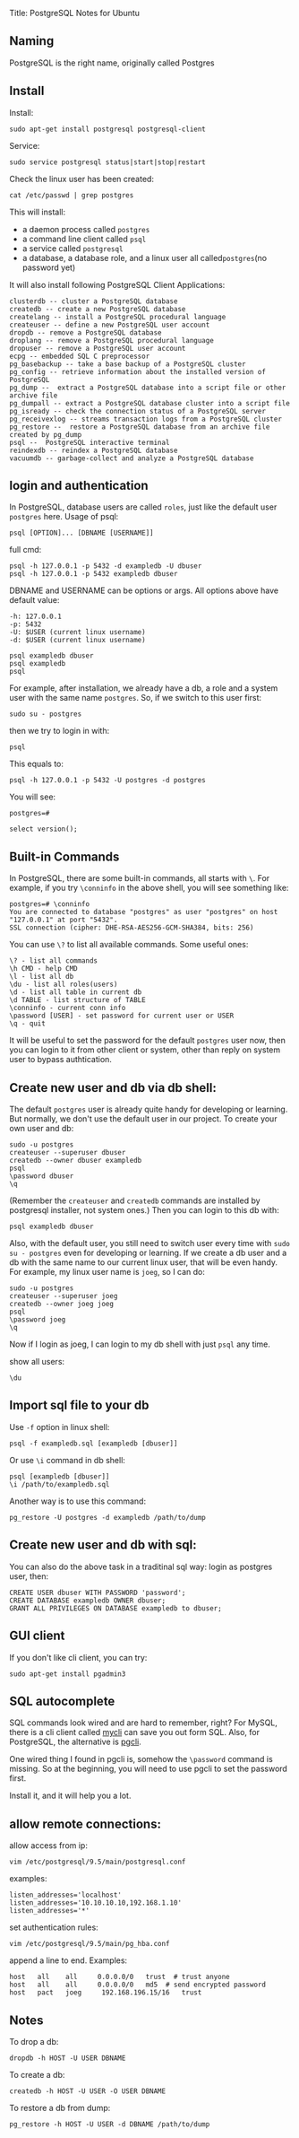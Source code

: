 Title: PostgreSQL Notes for Ubuntu

## Naming
PostgreSQL is the right name, originally called Postgres

## Install

Install:

    sudo apt-get install postgresql postgresql-client

Service:

    sudo service postgresql status|start|stop|restart

Check the linux user has been created:

    cat /etc/passwd | grep postgres

This will install:

- a daemon process called `postgres`
- a command line client  called `psql`
- a service called `postgresql`
- a database, a database role, and a linux user all called`postgres`(no password yet)

It will also install following PostgreSQL Client Applications:

    clusterdb -- cluster a PostgreSQL database
    createdb -- create a new PostgreSQL database
    createlang -- install a PostgreSQL procedural language
    createuser -- define a new PostgreSQL user account
    dropdb -- remove a PostgreSQL database
    droplang -- remove a PostgreSQL procedural language
    dropuser -- remove a PostgreSQL user account
    ecpg -- embedded SQL C preprocessor
    pg_basebackup -- take a base backup of a PostgreSQL cluster
    pg_config -- retrieve information about the installed version of PostgreSQL
    pg_dump --  extract a PostgreSQL database into a script file or other archive file
    pg_dumpall -- extract a PostgreSQL database cluster into a script file
    pg_isready -- check the connection status of a PostgreSQL server
    pg_receivexlog -- streams transaction logs from a PostgreSQL cluster
    pg_restore --  restore a PostgreSQL database from an archive file created by pg_dump
    psql --  PostgreSQL interactive terminal
    reindexdb -- reindex a PostgreSQL database
    vacuumdb -- garbage-collect and analyze a PostgreSQL database

## login and authentication
In PostgreSQL, database users are called `roles`, just like the default user `postgres` here.
Usage of psql:

    psql [OPTION]... [DBNAME [USERNAME]]

full cmd:

    psql -h 127.0.0.1 -p 5432 -d exampledb -U dbuser
    psql -h 127.0.0.1 -p 5432 exampledb dbuser

DBNAME and USERNAME can be options or args.
All options above have default value:

    -h: 127.0.0.1
    -p: 5432
    -U: $USER (current linux username)
    -d: $USER (current linux username)

    psql exampledb dbuser
    psql exampledb
    psql

For example, after installation, we already have a db, a role and a system user with the same name `postgres`.
So, if we switch to this user first:

    sudo su - postgres

then we try to login in with:

    psql

This equals to:

    psql -h 127.0.0.1 -p 5432 -U postgres -d postgres

You will see:

    postgres=#

    select version();

## Built-in Commands
In PostgreSQL, there are some built-in commands, all starts with `\`.
For example, if you try `\conninfo` in the above shell, you will see something like:


    postgres=# \conninfo
    You are connected to database "postgres" as user "postgres" on host "127.0.0.1" at port "5432".
    SSL connection (cipher: DHE-RSA-AES256-GCM-SHA384, bits: 256)

You can use `\?` to list all available commands. Some useful ones:

    \? - list all commands
    \h CMD - help CMD
    \l - list all db
    \du - list all roles(users)
    \d - list all table in current db
    \d TABLE - list structure of TABLE
    \conninfo - current conn info
    \password [USER] - set password for current user or USER
    \q - quit

It will be useful to set the password for the default `postgres` user now,
then you can login to it from other client or system, other than reply on system user to bypass authtication.

## Create new user and db via db shell:
The default `postgres` user is already quite handy for developing or learning.
But normally, we don't use the default user in our project.
To create your own user and db:

    sudo -u postgres
    createuser --superuser dbuser
    createdb --owner dbuser exampledb
    psql
    \password dbuser
    \q

(Remember the `createuser` and `createdb` commands are installed by postgresql installer, not system ones.)
Then you can login to this db with:

    psql exampledb dbuser

Also, with the default user, you still need to switch user every time with `sudo su - postgres` even for developing or learning.
If we create a db user and a db with the same name to our current linux user,
that will be even handy. For example, my linux user name is `joeg`, so I can do:

    sudo -u postgres
    createuser --superuser joeg
    createdb --owner joeg joeg
    psql
    \password joeg
    \q

Now if I login as joeg, I can login to my db shell with just `psql` any time.

show all users:

    \du

## Import sql file to your db
Use `-f` option in linux shell:

    psql -f exampledb.sql [exampledb [dbuser]]

Or use `\i` command in db shell:

    psql [exampledb [dbuser]]
    \i /path/to/exampledb.sql

Another way is to use this command:

    pg_restore -U postgres -d exampledb /path/to/dump

## Create new user and db with sql:
You can also do the above task in a traditinal sql way:
login as postgres user, then:

    CREATE USER dbuser WITH PASSWORD 'password';
    CREATE DATABASE exampledb OWNER dbuser;
    GRANT ALL PRIVILEGES ON DATABASE exampledb to dbuser;

## GUI client
If you don't like cli client, you can try:

    sudo apt-get install pgadmin3

## SQL autocomplete
SQL commands look wired and are hard to remember, right?
For MySQL, there is a cli client called [mycli](https://github.com/dbcli/mycli) can save you out form SQL.
Also, for PostgreSQL, the alternative is [pgcli](https://github.com/dbcli/pgcli).

One wired thing I found in pgcli is, somehow the `\password` command is missing.
So at the beginning, you will need to use pgcli to set the password first.

Install it, and it will help you a lot.

## allow remote connections:

allow access from ip:

    vim /etc/postgresql/9.5/main/postgresql.conf

examples:

    listen_addresses='localhost'
    listen_addresses='10.10.10.10,192.168.1.10'
    listen_addresses='*'


set authentication rules:

    vim /etc/postgresql/9.5/main/pg_hba.conf

append a line to end. Examples:

    host   all    all     0.0.0.0/0   trust  # trust anyone
    host   all    all     0.0.0.0/0   md5  # send encrypted password
    host   pact   joeg     192.168.196.15/16   trust


## Notes
To drop a db:

    dropdb -h HOST -U USER DBNAME

To create a db:

    createdb -h HOST -U USER -O USER DBNAME

To restore a db from dump:

    pg_restore -h HOST -U USER -d DBNAME /path/to/dump


